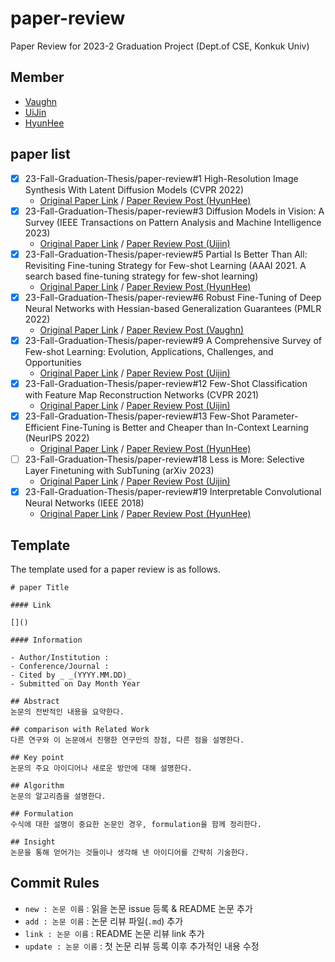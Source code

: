 # paper-review

Paper Review for 2023-2 Graduation Project (Dept.of CSE, Konkuk Univ)

## Member

- [Vaughn](https://github.com/webb-c)
- [UiJin](https://github.com/youuijin)
- [HyunHee](https://github.com/aesa117)

## paper list

- [X] 23-Fall-Graduation-Thesis/paper-review#1 High-Resolution Image Synthesis With Latent Diffusion Models (CVPR 2022)
  - [Original Paper Link](https://arxiv.org/abs/2112.10752) / [Paper Review Post (HyunHee)](https://github.com/23-Fall-Graduation-Thesis/paper-review/blob/main/HyunHee/High-Resolution%20Image%20Synthesis%20with%20Latent%20Diffusion%20Models.md)
- [x] 23-Fall-Graduation-Thesis/paper-review#3 Diffusion Models in Vision: A Survey (IEEE Transactions on Pattern Analysis and Machine Intelligence 2023)
  - [Original Paper Link](https://arxiv.org/abs/2209.04747) / [Paper Review Post (Uijin)](https://github.com/23-Fall-Graduation-Thesis/paper-review/blob/main/Uijin/Diffusion%20Models%20in%20Vision_%20A%20survey.md)
- [X] 23-Fall-Graduation-Thesis/paper-review#5 Partial Is Better Than All: Revisiting Fine-tuning Strategy for Few-shot Learning (AAAI 2021. A search based fine-tuning strategy for few-shot learning)
  - [Original Paper Link](https://arxiv.org/abs/2102.03983) / [Paper Review Post (HyunHee)](https://github.com/23-Fall-Graduation-Thesis/paper-review/blob/main/HyunHee/Partial%20Is%20Better%20Than%20All%20Revisiting%20Fine-tuning%20Strategy%20for%20Few-shot%20Learning.md)
- [x] 23-Fall-Graduation-Thesis/paper-review#6 Robust Fine-Tuning of Deep Neural Networks with Hessian-based Generalization Guarantees (PMLR 2022)
  - [Original Paper Link](https://arxiv.org/abs/2206.02659) / [Paper Review Post (Vaughn)](https://github.com/23-Fall-Graduation-Thesis/paper-review/blob/main/Vaughn/Robust%20Fine-Tuning%20of%20Deep%20Neural%20Networks%20with%20Hessian-based%20Generalization%20Guarantees.md)
- [x] 23-Fall-Graduation-Thesis/paper-review#9 A Comprehensive Survey of Few-shot Learning: Evolution, Applications, Challenges, and Opportunities
  - [Original Paper Link](https://arxiv.org/abs/2205.06743) / [Paper Review Post (Uijin)](https://github.com/23-Fall-Graduation-Thesis/paper-review/blob/main/Uijin/A%20Comprehensive%20Survey%20of%20Few-shot%20Learning_%20Evolution%2C%20Applications%2C%20Challenges%2C%20and%20Opportunities.md)
- [x] 23-Fall-Graduation-Thesis/paper-review#12 Few-Shot Classification with Feature Map Reconstruction Networks (CVPR 2021)
  - [Original Paper Link](https://arxiv.org/abs/2012.01506) / [Paper Review Post (Uijin)](https://github.com/23-Fall-Graduation-Thesis/paper-review/blob/main/Uijin/Few-Shot%20Classification%20with%20Feature%20Map%20Reconstruction.md)
- [x] 23-Fall-Graduation-Thesis/paper-review#13 Few-Shot Parameter-Efficient Fine-Tuning is Better and Cheaper than In-Context Learning (NeurIPS 2022)
  - [Original Paper Link](https://arxiv.org/abs/2205.05638) / [Paper Review Post (HyunHee)](https://github.com/23-Fall-Graduation-Thesis/paper-review/blob/main/HyunHee/Few-Shot%20Parameter-Efficient%20Fine-Tuning%20is%20Better%20and%20Cheaper%20than%20In-Context%20Learning.md)  
- [ ] 23-Fall-Graduation-Thesis/paper-review#18 Less is More: Selective Layer Finetuning with SubTuning (arXiv 2023)
  - [Original Paper Link](https://arxiv.org/abs/2302.06354) / [Paper Review Post (Uijin)]()
- [x] 23-Fall-Graduation-Thesis/paper-review#19 Interpretable Convolutional Neural Networks (IEEE 2018)
  - [Original Paper Link](https://arxiv.org/abs/1710.00935) / [Paper Review Post (HyunHee)](https://github.com/23-Fall-Graduation-Thesis/paper-review/blob/main/HyunHee/Interpretable%20Convolutional%20Neural%20Networks.md)


## Template

The template used for a paper review is as follows.

```
# paper Title

#### Link

[]()

#### Information

- Author/Institution :
- Conference/Journal :
- Cited by _ _(YYYY.MM.DD)_
- Submitted on Day Month Year

## Abstract
논문의 전반적인 내용을 요약한다.

## comparison with Related Work
다른 연구와 이 논문에서 진행한 연구만의 장점, 다른 점을 설명한다.

## Key point
논문의 주요 아이디어나 새로운 방안에 대해 설명한다.

## Algorithm
논문의 알고리즘을 설명한다.

## Formulation
수식에 대한 설명이 중요한 논문인 경우, formulation을 함께 정리한다.

## Insight
논문을 통해 얻어가는 것들이나 생각해 낸 아이디어를 간략히 기술한다.
```

## Commit Rules

- `new : 논문 이름` : 읽을 논문 issue 등록 & README 논문 추가
- `add : 논문 이름` : 논문 리뷰 파일(`.md`) 추가
- `link : 논문 이름` : README 논문 리뷰 link 추가
- `update : 논문 이름` : 첫 논문 리뷰 등록 이후 추가적인 내용 수정
